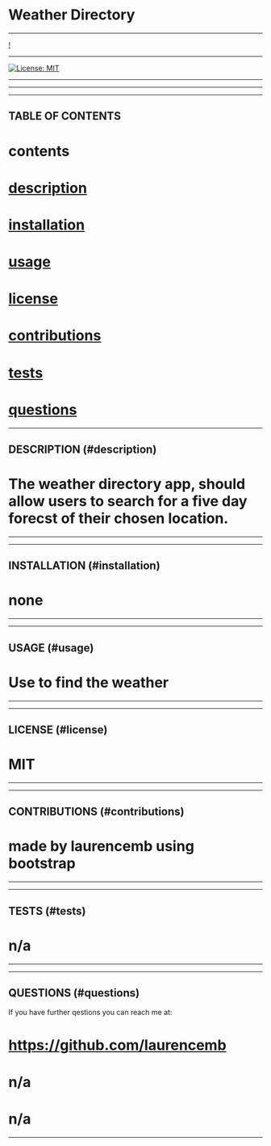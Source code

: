 # Weather Directory
---------------------------------------------------------

[!](/assets/Screenshot%202023-02-28%20102549.jpg)

______________________________________________________________
[![License: MIT](https://img.shields.io/badge/License-MIT-yellow.svg)](https://opensource.org/licenses/MIT)
______________________________________________________________
______________________________________________________________
______________________________________________________________
TABLE OF CONTENTS
--------------------------------------------------------------
# contents 
# [description](#description)
# [installation](#installation)
# [usage](#usage)
# [license](#license)
# [contributions](#contributions)
# [tests](#tests)
# [questions](#questions)

______________________________________________________________
DESCRIPTION (#description)
--------------------------------------------------------------
# The weather directory app, should allow users to search for a five day forecst of their chosen location.
______________________________________________________________
______________________________________________________________
INSTALLATION (#installation)
--------------------------------------------------------------
# none
______________________________________________________________
______________________________________________________________
USAGE (#usage)
--------------------------------------------------------------
# Use to find the weather 
______________________________________________________________
______________________________________________________________
LICENSE (#license)
--------------------------------------------------------------
# MIT
______________________________________________________________
______________________________________________________________
CONTRIBUTIONS (#contributions)
--------------------------------------------------------------
# made by laurencemb using bootstrap
______________________________________________________________
______________________________________________________________
TESTS (#tests)
--------------------------------------------------------------
# n/a
______________________________________________________________
______________________________________________________________
QUESTIONS (#questions)
--------------------------------------------------------------
If you have further qestions you can reach me at:



# https://github.com/laurencemb 
# n/a
# n/a
______________________________________________________________



  